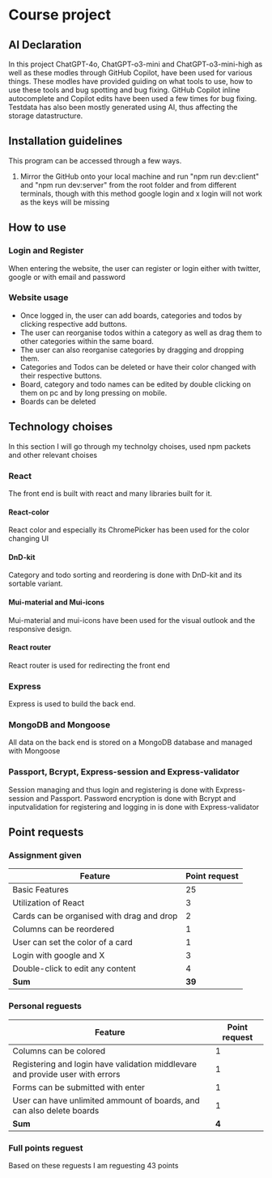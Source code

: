 # Course project

## AI Declaration
In this project ChatGPT-4o, ChatGPT-o3-mini and ChatGPT-o3-mini-high as well as these modles through GitHub Copilot, have been used for various things. These modles have provided guiding on what tools to use, how to use these tools and bug spotting and bug fixing. GitHub Copilot inline autocomplete and Copilot edits have been used a few times for bug fixing. Testdata has also been mostly generated using AI, thus affecting the storage datastructure.

## Installation guidelines

This program can be accessed through a few ways.
1. Mirror the GitHub onto your local machine and run "npm run dev:client" and "npm run dev:server" from the root folder and from different terminals, though with this method google login and x login will not work as the keys will be missing

## How to use
### Login and Register
When entering the website, the user can register or login either with twitter, google or with email and password

### Website usage
- Once logged in, the user can add boards, categories and todos by clicking respective add buttons.
- The user can reorganise todos within a category as well as drag them to other categories within the same board.
- The user can also reorganise categories by dragging and dropping them.
- Categories and Todos can be deleted or have their color changed with their respective buttons.
- Board, category and todo names can be edited by double clicking on them on pc and by long pressing on mobile.
- Boards can be deleted

## Technology choises
In this section I will go through my technolgy choises, used npm packets and other relevant choises
### React
The front end is built with react and many libraries built for it.

#### React-color
React color and especially its ChromePicker has been used for the color changing UI

#### DnD-kit
Category and todo sorting and reordering is done with DnD-kit and its sortable variant.

#### Mui-material and Mui-icons
Mui-material and mui-icons have been used for the visual outlook and the responsive design.

#### React router
React router is used for redirecting the front end

### Express
Express is used to build the back end.

### MongoDB and Mongoose
All data on the back end is stored on a MongoDB database and managed with Mongoose

### Passport, Bcrypt, Express-session and Express-validator
Session managing and thus login and registering is done with Express-session and Passport. Password encryption is done with Bcrypt and inputvalidation for registering and logging in is done with Express-validator

## Point requests
### Assignment given
| Feature                                   | Point request     |
|-------------------------------------------|-------------------|
| Basic Features                            | 25                |
| Utilization of React                      | 3                 |
| Cards can be organised with drag and drop | 2                 |
| Columns can be reordered                  | 1                 |
| User can set the color of a card          | 1                 |
| Login with google and X                   | 3                 |
| Double-click to edit any content          | 4                 |
| **Sum**                                   | **39**            |

### Personal reguests
| Feature                                                                       | Point request     |
|-------------------------------------------------------------------------------|-------------------|
| Columns can be colored                                                        | 1                 |
| Registering and login have validation middlevare and provide user with errors | 1                 |
| Forms can be submitted with enter                                             | 1                 |
| User can have unlimited ammount of boards, and can also delete boards         | 1                 |
| **Sum**                                                                       | **4**             |
### Full points reguest
Based on these reguests I am reguesting 43 points